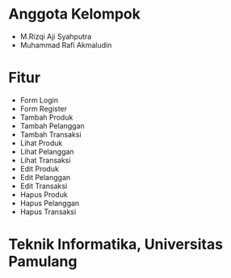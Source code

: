 # Anggota Kelompok
- M.Rizqi Aji Syahputra
- Muhammad Rafi Akmaludin

# Fitur
- Form Login
- Form Register
- Tambah Produk
- Tambah Pelanggan
- Tambah Transaksi
- Lihat Produk
- Lihat Pelanggan
- Lihat Transaksi
- Edit Produk
- Edit Pelanggan
- Edit Transaksi
- Hapus Produk
- Hapus Pelanggan
- Hapus Transaksi

# Teknik Informatika, Universitas Pamulang
